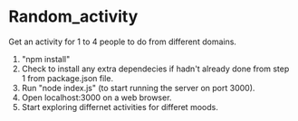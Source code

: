 # Random_activity

Get an activity for 1 to 4 people to do from different domains.

1. "npm install"
2. Check to install any extra dependecies if hadn't already done from step 1 from package.json file. 
3. Run "node index.js" (to start running the server on port 3000).
4. Open localhost:3000 on a web browser.
5. Start exploring differnet activities for differet moods.
